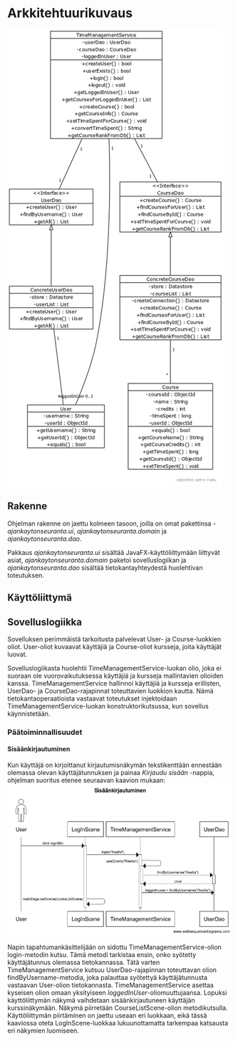# Arkkitehtuurikuvaus

![Arkkitehtuuri](/dokumentaatio/kuvat/classdiagram.jpg)


## Rakenne
Ohjelman rakenne on jaettu kolmeen tasoon, joilla on omat pakettinsa - _ajankaytonseuranta.ui_, _ajankaytonseuranta.domain_ ja _ajankaytonseuranta.dao_.

Pakkaus _ajankaytonseuranta.ui_ sisältää JavaFX-käyttöliittymään liittyvät asiat, _ajankaytonseuranta.domain_ paketoi sovelluslogiikan ja _ajankaytonseuranta.dao_ sisältää tietokantayhteydestä huolehtivan toteutuksen.

## Käyttöliittymä

## Sovelluslogiikka
Sovelluksen perimmäistä tarkoitusta palvelevat User- ja Course-luokkien oliot. User-oliot kuvaavat käyttäjiä ja Course-oliot kursseja, joita käyttäjät luovat.

Sovelluslogiikasta huolehtii TimeManagementService-luokan olio, joka ei suoraan ole vuorovaikutuksessa käyttäjiä ja kursseja mallintavien olioiden kanssa. TimeManagementService hallinnoi käyttäjiä ja kursseja erillisten, UserDao- ja CourseDao-rajapinnat toteuttavien luokkion kautta. Nämä tietokantaoperaatioista vastaavat toteutukset injektoidaan TimeManagementService-luokan konstruktorikutsussa, kun sovellus käynnistetään.

### Päätoiminnallisuudet
#### Sisäänkirjautuminen
Kun käyttäjä on kirjoittanut kirjautumisnäkymän tekstikenttään ennestään olemassa olevan käyttäjätunnuksen ja painaa _Kirjaudu sisään_ -nappia, ohjelman suoritus etenee seuraavan kaavion mukaan:
![Sisäänkirjautumisen sekvenssikaavio](/dokumentaatio/kuvat/loginSequenceDiagram.png)

Napin tapahtumankäsittelijään on sidottu TimeManagementService-olion login-metodin kutsu. Tämä metodi tarkistaa ensin, onko syötetty käyttäjätunnus olemassa tietokannassa. Tätä varten TimeManagementService kutsuu UserDao-rajapinnan toteuttavan olion findByUsername-metodia, joka palauttaa syötettyä käyttäjätunnusta vastaavan User-olion tietokannasta. TimeManagementService asettaa kyseisen olion omaan yksityiseen _loggedInUser_-oliomuuttujaansa. Lopuksi käyttöliittymän näkymä vaihdetaan sisäänkirjautuneen käyttäjän kurssinäkymään. Näkymä piirretään CourseListScene-olion metodikutsulla. Käyttöliittymän piirtäminen on jaettu useaan eri luokkaan, eikä tässä kaaviossa oteta LogInScene-luokkaa lukuunottamatta tarkempaa katsausta eri näkymien luomiseen.
